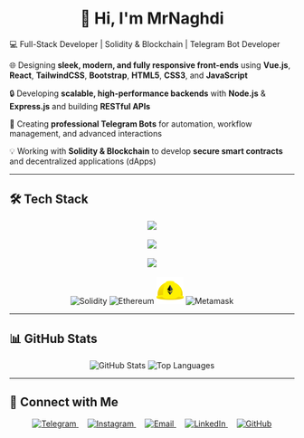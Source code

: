 <h1 align="center">👋 Hi, I'm MrNaghdi</h1>

<p align="left">
 💻 Full-Stack Developer | Solidity & Blockchain | Telegram Bot Developer

🌐 Designing **sleek, modern, and fully responsive front-ends** using <b>Vue.js</b>, <b>React</b>, <b>TailwindCSS</b>, <b>Bootstrap</b>, <b>HTML5</b>, <b>CSS3</b>, and <b>JavaScript</b>

🔒 Developing **scalable, high-performance backends** with <b>Node.js</b> & <b>Express.js</b> and building **RESTful APIs**

🤖 Creating **professional Telegram Bots** for automation, workflow management, and advanced interactions

💡 Working with <b>Solidity & Blockchain</b> to develop **secure smart contracts** and decentralized applications (dApps)
 
</p>

---

## 🛠️ Tech Stack


<!-- Frontend -->
<p align="center">
  <img src="https://skillicons.dev/icons?i=html,css,bootstrap,tailwind" />
</p>

<!-- Frontend Frameworks -->
<p align="center">
  <img src="https://skillicons.dev/icons?i=js,ts,react,vue" />
</p>

<!-- Backend & Databases -->
<p align="center">
  <img src="https://skillicons.dev/icons?i=nodejs,express,mongodb,mysql" />
</p>

<!-- Blockchain -->
<p align="center">
  <!-- Solidity -->
  <img src="https://skillicons.dev/icons?i=solidity" width="48" height="48" alt="Solidity"/>
  
  <!-- Ethereum -->
  <img src="https://raw.githubusercontent.com/atomiclabs/cryptocurrency-icons/master/128/color/eth.png" width="48" height="48" alt="Ethereum"/>
 
  <!-- Hardhat -->
  <img src="https://raw.githubusercontent.com/devicons/devicon/master/icons/hardhat/hardhat-original.svg" width="48" height="48" alt="Hardhat"/>

   <img src="https://images.ctfassets.net/clixtyxoaeas/4rnpEzy1ATWRKVBOLxZ1Fm/a74dc1eed36d23d7ea6030383a4d5163/MetaMask-icon-fox.svg" width="48" height="48" alt="Metamask"/>
</p>







---

## 📊 GitHub Stats

<p align="center">
  <img src="https://github-readme-stats.vercel.app/api?username=MrNaghdi&show_icons=true&theme=radical&hide_title=true" alt="GitHub Stats" height="165"/>
  <img src="https://github-readme-stats.vercel.app/api/top-langs/?username=MrNaghdi&layout=compact&theme=radical" alt="Top Languages" height="165"/>
</p>


---

## 🤝 Connect with Me
<p align="center">
  <!-- Telegram -->
  <a href="https://t.me/MrNaghdi">
    <img src="https://upload.wikimedia.org/wikipedia/commons/thumb/8/82/Telegram_logo.svg/768px-Telegram_logo.svg.png?20220101141644" width="40" height="40" alt="Telegram"/>
  </a>
  &nbsp;&nbsp;&nbsp;
  
  <!-- Instagram -->
  <a href="https://www.instagram.com/Mr__Naghdi/">
    <img src="https://upload.wikimedia.org/wikipedia/commons/thumb/e/e7/Instagram_logo_2016.svg/198px-Instagram_logo_2016.svg.png?20210403190622" width="40" height="40" alt="Instagram"/>
  </a>
  &nbsp;&nbsp;&nbsp;

  <!-- Email -->
  <a href="mailto:MrNaghdi8@gmail.com">
    <img src="https://cdn.jsdelivr.net/gh/devicons/devicon/icons/google/google-original.svg" width="40" height="40" alt="Email"/>
  </a>
  &nbsp;&nbsp;&nbsp;

  <!-- LinkedIn -->
  <a href="https://www.linkedin.com/in/MrNaghdi/">
    <img src="https://cdn.jsdelivr.net/gh/devicons/devicon/icons/linkedin/linkedin-original.svg" width="40" height="40" alt="LinkedIn"/>
  </a>
  &nbsp;&nbsp;&nbsp;

  <!-- GitHub -->
  <a href="https://github.com/MrNaghdi">
    <img src="https://www.svgrepo.com/show/475654/github-color.svg" width="40" height="40" alt="GitHub"/>
  </a>
</p>

